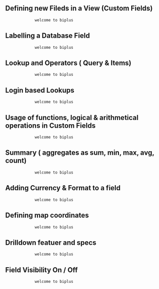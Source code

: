 ## Defining new Fileds in a View (Custom Fields)

                 welcome to biplus

## Labelling a Database Field

                 welcome to biplus

## Lookup and Operators ( Query & Items)

                 welcome to biplus

## Login based Lookups

                 welcome to biplus

## Usage of functions, logical & arithmetical operations in Custom Fields

                 welcome to biplus

## Summary ( aggregates as sum, min, max, avg, count)

                 welcome to biplus

## Adding Currency & Format to a field

                 welcome to biplus

## Defining map coordinates

                 welcome to biplus

## Drilldown featuer and specs

                 welcome to biplus

## Field Visibility On / Off

                 welcome to biplus

